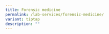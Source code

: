 ```yaml
---
title: Forensic medicine
permalink: /lab-services/forensic-medicine/
variant: tiptap
description: ""
---
```

